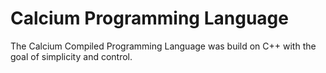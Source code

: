 # Calcium Programming Language

The Calcium Compiled Programming Language was build on C++ with the goal of simplicity and control.
